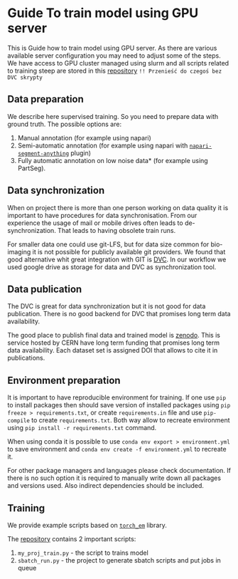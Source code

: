 # Guide To train model using GPU server

This is Guide how to train model using GPU server.
As there are various available server configuration you may need to adjust some of the steps.
We have access to GPU cluster managed using slurm and all scripts related to training steep
are stored in this [repository](https://github.com/Czaki/entropy-calculation/) `!! Przenieść do czegoś bez DVC skrypty`


## Data preparation

We describe here supervised training. So you need to prepare data with ground truth.
The possible options are:

1) Manual annotation (for example using napari)
2) Semi-automatic annotation (for example using napari with [`napari-segment-anything`](https://github.com/JoOkuma/napari-segment-anything) plugin)
3) Fully automatic annotation on low noise data* (for example using PartSeg).

## Data synchronization

When on project there is more than one person working on data quality it is important to
have procedures for data synchronisation. From our experience the usage of mail or mobile drives
often leads to de-synchronization. That leads to having obsolete train runs.

For smaller data one could use git-LFS, but for data size common for bio-imaging it is not possible for publicly available git providers.
We found that good alternative whit great integration with GIT is [DVC](https://dvc.org/).
In our workflow we used google drive as storage for data and DVC as synchronization tool.

## Data publication

The DVC is great for data synchronization but it is not good for data publication.
There is no good backend for DVC that promises long term data availability.

The good place to publish final data and trained model is [zenodo](https://zenodo.org/).
This is service hosted by CERN have long term funding that promises long term data availability.
Each dataset set is assigned DOI that allows to cite it in publications.


## Environment preparation

It is important to have reproducible environment for training.
If one use `pip` to install packages then should save version of installed packages using
`pip freeze > requirements.txt`, or create `requirements.in` file and use `pip-compile` to create `requirements.txt`.
Both way allow to recreate environment using `pip install -r requirements.txt` command.

When using conda it is possible to use `conda env export > environment.yml` to save environment and `conda env create -f environment.yml` to recreate it.

For other package managers and languages please check documentation.
If there is no such option it is required to manually write down all packages and versions used. Also indirect dependencies should be included.

## Training

We provide example scripts based on [`torch_em`](https://github.com/constantinpape/torch-em) library.

The [repository](https://github.com/Czaki/entropy-calculation/) contains 2 important scripts:

1) `my_proj_train.py` - the script to trains model
2) `sbatch_run.py` - the project to generate sbatch scripts and put jobs in queue
